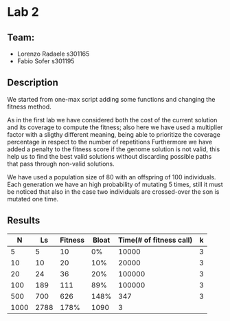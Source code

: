 # Lab 2
## Team: 
- Lorenzo Radaele s301165
- Fabio Sofer s301195

## Description
We started from one-max script adding some functions and changing the fitness method.

As in the first lab we have considered both the cost of the current solution and its coverage to compute the fitness; also here we have used a multiplier factor with a sligthy different meaning, being able to prioritize the coverage percentage in respect to the number of repetitions
Furthermore we have added a penalty to the fitness score if the genome solution is not valid, this help us to find the best valid solutions without discarding possible paths that pass through non-valid solutions.

We have used a population size of 80 with an offspring of 100 individuals. Each generation we have an high probability of mutating 5 times, still it must be noticed that also in the case two individuals are crossed-over the son is mutated one time.

## Results

| N       | Ls   | Fitness    | Bloat       | Time(# of fitness call) | k |
|------------|-----------|----------|----------|---------------|-------|
| 5         | 5 | 10 | 0% |    10000          | 3 |
| 10 |   10 | 20 | 10% |       20000        | 3 |
| 20 | 24 | 36| 20% |     100000        | 3 |
| 100  |  189 | 111 | 89% |   100000          | 3 |
| 500  | 700 | 626 | 148% |  347            | 3 |
| 1000   | 2788 | 178% |    1090          | 3 |